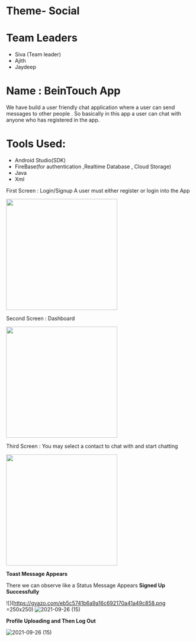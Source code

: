 # Theme- Social

# Team Leaders

- Siva (Team leader)
- Ajith 
- Jaydeep


# Name : BeinTouch App

We have  build a user friendly  chat application  where  a user can send messages to other people . So basically in this app a user can chat with anyone who has registered in the app. 

# Tools Used:

- Android Studio(SDK)
- FireBase(for authentication ,Realtime Database , Cloud Storage)
- Java 
- Xml 



First Screen : Login/Signup 
A user must either register or login into the App


<img src=https://user-images.githubusercontent.com/55526191/134802502-3fa8f338-3ef5-4904-b2c6-8312f7a6abb9.png width= 300>


Second Screen : Dashboard

<img src = https://user-images.githubusercontent.com/79219844/134811694-be01afdb-6e00-492e-b2ea-06c2bd57da15.jpeg width= 300>
 
Third Screen : You may select a contact to chat with and start chatting

<img src = https://user-images.githubusercontent.com/79219844/134811875-6ddecd00-49c3-41a1-a949-133a2ca8bc4a.jpeg width= 300>








**Toast Message Appears**
 
 There we can observe like a  Status  Message Appears **Signed Up Successfully**
 
 ![](https://gyazo.com/eb5c5741b6a9a16c692170a41a49c858.png =250x250)
![2021-09-26 (15)](https://user-images.githubusercontent.com/55526191/134803050-f89eb7d2-c80d-4bf2-8610-da0ca443bf17.png)
 
 
 
 
 **Profile Uploading and Then Log Out**
 
 
 ![2021-09-26 (15)](https://user-images.githubusercontent.com/55526191/134803506-de38848b-f9bf-4176-8c5b-0082bf89fabe.png)

 
 
 












